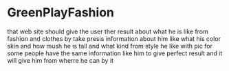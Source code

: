 # GreenPlayFashion
that web site should give the user ther result about what he is like from fashion and clothes by take presis information about him like what his color skin and how mush he is tall and what kind from style he like with pic for some people have the same information like him to give perfect result and it will give him from wherre he can by it 

